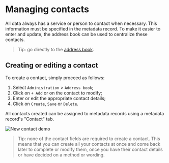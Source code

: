 # Managing contacts

All data always has a service or person to contact when necessary. This information must be specified in the metadata record. To make it easier to enter and update, the address book can be used to centralize these contacts.

> Tip: go directly to the [address book](https://app.isogeo.com/admin/address-book).

## Creating or editing a contact

To create a contact, simply proceed as follows:

1.	Select `Administration` > `Address book`;
2.	Click on `+ Add` or on the contact to modify;
3.	Enter or edit the appropriate contact details;
4.	Click on `Create`, `Save` or `Delete`.

All contacts created can be assigned to metadata records using a metadata record's "Contact" tab.

![New contact demo](/images/adm_contacts_add.gif "Creating a new contact")

> Tip: none of the contact fields are required to create a contact. This means that you can create all your contacts at once and come back later to complete or modify them, once you have their contact details or have decided on a method or wording.
